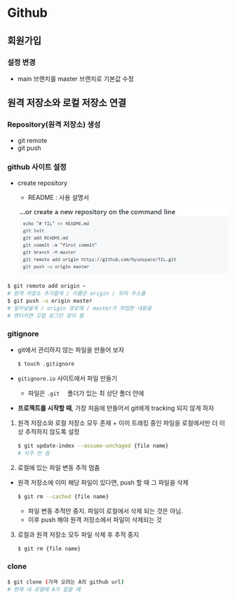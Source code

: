 # Github

## 회원가입

### 설정 변경

* main 브랜치를 master 브랜치로 기본값 수정





## 원격 저장소와 로컬 저장소 연결

### Repository(원격 저장소) 생성

* git remote
* git push



### github 사이트 설정

* create repository

  * README : 사용 설명서

  ![image-20220113094743308](GITHUB.assets/image-20220113094743308.png)

```bash
$ git remote add origin ~
# 원격 저장소 추가할게 / 이름은 origin / 뒤의 주소를
$ git push -u origin master
# 밀어넣을게 / origin 경로에 / master가 작업한 내용을
# 엔터치면 깃헙 로그인 창이 뜸
```



### gitignore

* git에서 관리하지 않는 파일을 만들어 보자

  ```bash
  $ touch .gitignore
  ```

* `gitignore.io` 사이트에서 파일 만들기

  * 파일은 `.git  ` 폴더가 있는 최 상단 폴더 안에

* **프로젝트를 시작할 때**, 가장 처음에 만들어서 git에게 tracking 되지 않게 하자



1. 원격 저장소와 로컬 저장소 모두 존재 + 이미 트래킹 중인 파일을 로컬에서만 더 이상 추적하지 않도록 설정

   ```bash
   $ git update-index --assume-unchaged {file name}
   # 자주 안 씀
   ```

   

2. 로컬에 있는 파일 변동 추적 멈춤

* 원격 저장소에 이미 해당 파일이 있다면, push 할 때 그 파일을 삭제

  ```bash
  $ git rm --cached {file name}
  ```

  * 파일 변동 추적만 중지. 파일이 로컬에서 삭제 되는 것은 아님.
  * 이후 push 해야 원격 저장소에서 파일이 삭제되는 것



3. 로컬과 원격 저장소 모두 파일 삭제 후 추적 중지

   ```bash
   $ git rm {file name}
   ```



### clone

```bash
$ git clone (가져 오려는 A의 github url)
# 현재 내 로컬에 A가 없을 떄
```

